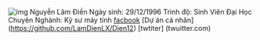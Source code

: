 ![img](https://scontent.fvca1-2.fna.fbcdn.net/v/t1.0-9/50340708_2357767714462653_2326688555675418624_n.jpg?_nc_cat=101&_nc_oc=AQml61vNS2u3WOI8oI9KrJmJqMv4enJNOzWwVtYEuPXM2fg-H8dYQLOh4foExpLvwKg&_nc_ht=scontent.fvca1-2.fna&oh=1fdf892ca3e7da8f02604a4cddd746d4&oe=5D50391C)
Nguyễn Lâm Điền
Ngày sinh: 29/12/1996
Trình độ: Sinh Viên Đại  Học
Chuyên Nghành: Kỹ sư máy tính
[facbook](https://www.facebook.com/nguyenlamdien596)
[Dự án cá nhân] (https://github.com/LamDienLX/Dien12)
[twtiter] (twuitter.com)


